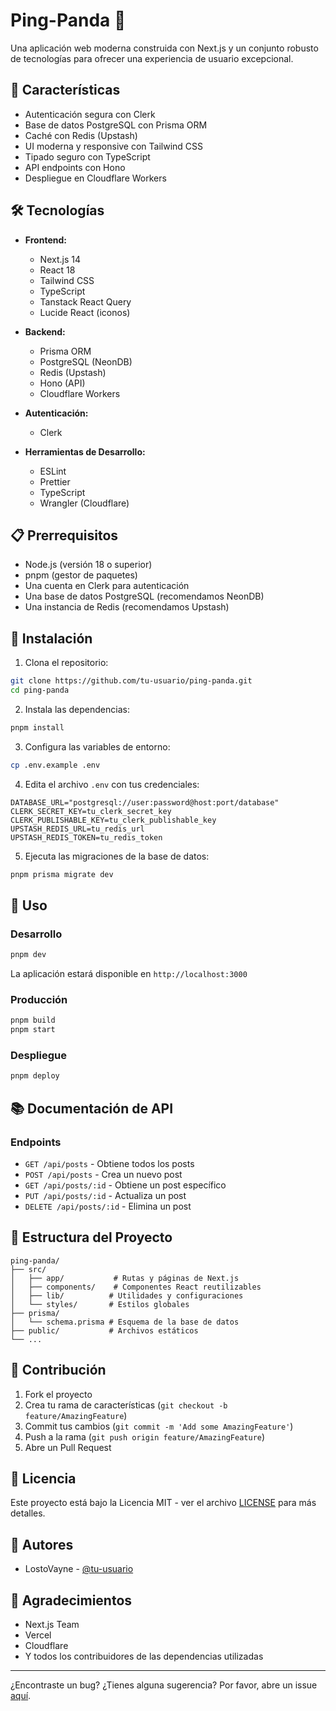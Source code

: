 # Ping-Panda 🐼

Una aplicación web moderna construida con Next.js y un conjunto robusto de tecnologías para ofrecer una experiencia de usuario excepcional.

## 🚀 Características

- Autenticación segura con Clerk
- Base de datos PostgreSQL con Prisma ORM
- Caché con Redis (Upstash)
- UI moderna y responsive con Tailwind CSS
- Tipado seguro con TypeScript
- API endpoints con Hono
- Despliegue en Cloudflare Workers

## 🛠️ Tecnologías

- **Frontend:**

  - Next.js 14
  - React 18
  - Tailwind CSS
  - TypeScript
  - Tanstack React Query
  - Lucide React (iconos)

- **Backend:**

  - Prisma ORM
  - PostgreSQL (NeonDB)
  - Redis (Upstash)
  - Hono (API)
  - Cloudflare Workers

- **Autenticación:**

  - Clerk

- **Herramientas de Desarrollo:**
  - ESLint
  - Prettier
  - TypeScript
  - Wrangler (Cloudflare)

## 📋 Prerrequisitos

- Node.js (versión 18 o superior)
- pnpm (gestor de paquetes)
- Una cuenta en Clerk para autenticación
- Una base de datos PostgreSQL (recomendamos NeonDB)
- Una instancia de Redis (recomendamos Upstash)

## 🔧 Instalación

1. Clona el repositorio:

```bash
git clone https://github.com/tu-usuario/ping-panda.git
cd ping-panda
```

2. Instala las dependencias:

```bash
pnpm install
```

3. Configura las variables de entorno:

```bash
cp .env.example .env
```

4. Edita el archivo `.env` con tus credenciales:

```env
DATABASE_URL="postgresql://user:password@host:port/database"
CLERK_SECRET_KEY=tu_clerk_secret_key
CLERK_PUBLISHABLE_KEY=tu_clerk_publishable_key
UPSTASH_REDIS_URL=tu_redis_url
UPSTASH_REDIS_TOKEN=tu_redis_token
```

5. Ejecuta las migraciones de la base de datos:

```bash
pnpm prisma migrate dev
```

## 🚀 Uso

### Desarrollo

```bash
pnpm dev
```

La aplicación estará disponible en `http://localhost:3000`

### Producción

```bash
pnpm build
pnpm start
```

### Despliegue

```bash
pnpm deploy
```

## 📚 Documentación de API

### Endpoints

- `GET /api/posts` - Obtiene todos los posts
- `POST /api/posts` - Crea un nuevo post
- `GET /api/posts/:id` - Obtiene un post específico
- `PUT /api/posts/:id` - Actualiza un post
- `DELETE /api/posts/:id` - Elimina un post

## 📁 Estructura del Proyecto

```
ping-panda/
├── src/
│   ├── app/           # Rutas y páginas de Next.js
│   ├── components/    # Componentes React reutilizables
│   ├── lib/          # Utilidades y configuraciones
│   └── styles/       # Estilos globales
├── prisma/
│   └── schema.prisma # Esquema de la base de datos
├── public/           # Archivos estáticos
└── ...
```

## 🤝 Contribución

1. Fork el proyecto
2. Crea tu rama de características (`git checkout -b feature/AmazingFeature`)
3. Commit tus cambios (`git commit -m 'Add some AmazingFeature'`)
4. Push a la rama (`git push origin feature/AmazingFeature`)
5. Abre un Pull Request

## 📝 Licencia

Este proyecto está bajo la Licencia MIT - ver el archivo [LICENSE](LICENSE) para más detalles.

## 👥 Autores

- LostoVayne - [@tu-usuario](https://github.com/Lostovayne)

## 🙏 Agradecimientos

- Next.js Team
- Vercel
- Cloudflare
- Y todos los contribuidores de las dependencias utilizadas

---

¿Encontraste un bug? ¿Tienes alguna sugerencia? Por favor, abre un issue [aquí](https://github.com/LostoVAYNE/ping-panda/issues).
